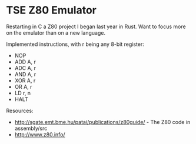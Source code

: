 # TSE Z80 Emulator

Restarting in C a Z80 project I began last year in Rust. Want to focus more on the emulator than on a new language.

Implemented instructions, with r being any 8-bit register:
- NOP
- ADD A, r
- ADC A, r
- AND A, r
- XOR A, r
- OR A, r
- LD r, n
- HALT

Resources:
- http://sgate.emt.bme.hu/patai/publications/z80guide/ - The Z80 code in assembly/src
- http://www.z80.info/
